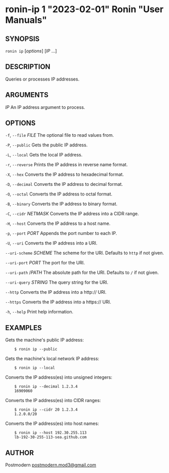 # ronin-ip 1 "2023-02-01" Ronin "User Manuals"

## SYNOPSIS

`ronin ip` [*options*] [*IP* ...]

## DESCRIPTION

Queries or processes IP addresses.

## ARGUMENTS

*IP*
  An IP address argument to process.

## OPTIONS

`-f`, `--file` *FILE*
  The optional file to read values from.

`-P`, `--public`
  Gets the public IP address.

`-L`, `--local`
  Gets the local IP address.

`-r`, `--reverse`
  Prints the IP address in reverse name format.

`-X`, `--hex`
  Converts the IP address to hexadecimal format.

`-D`, `--decimal`
  Converts the IP address to decimal format.

`-O`, `--octal`
  Converts the IP address to octal format.

`-B`, `--binary`
  Converts the IP address to binary format.

`-C`, `--cidr` *NETMASK*
  Converts the IP address into a CIDR range.

`-H`, `--host`
  Converts the IP address to a host name.

`-p`, `--port` *PORT*
  Appends the port number to each IP.

`-U`, `--uri`
  Converts the IP address into a URI.

`--uri-scheme` *SCHEME*
  The scheme for the URI. Defaults to `http` if not given.

`--uri-port` *PORT*
  The port for the URI.

`--uri-path` /*PATH*
  The absolute path for the URI. Defaults to `/` if not given.

`--uri-query` *STRING*
  The query string for the URI.

`--http`
  Converts the IP address into a http:// URI.

`--https`
  Converts the IP address into a https:// URI.

`-h`, `--help`
  Print help information.

## EXAMPLES

Gets the machine's public IP address:

        $ ronin ip --public

Gets the machine's local network IP address:

        $ ronin ip --local

Converts the IP address(es) into unsigned integers:

        $ ronin ip --decimal 1.2.3.4
        16909060

Converts the IP address(es) into CIDR ranges:

        $ ronin ip --cidr 20 1.2.3.4
        1.2.0.0/20

Converts the IP address(es) into host names:

        $ ronin ip --host 192.30.255.113
        lb-192-30-255-113-sea.github.com

## AUTHOR

Postmodern <postmodern.mod3@gmail.com>

